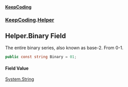 #### [KeepCoding](index.md 'index')
### [KeepCoding](KeepCoding.md 'KeepCoding').[Helper](Helper.md 'KeepCoding.Helper')
## Helper.Binary Field
The entire binary series, also known as base-2. From 0-1.  
```csharp
public const string Binary = 01;
```
#### Field Value
[System.String](https://docs.microsoft.com/en-us/dotnet/api/System.String 'System.String')
